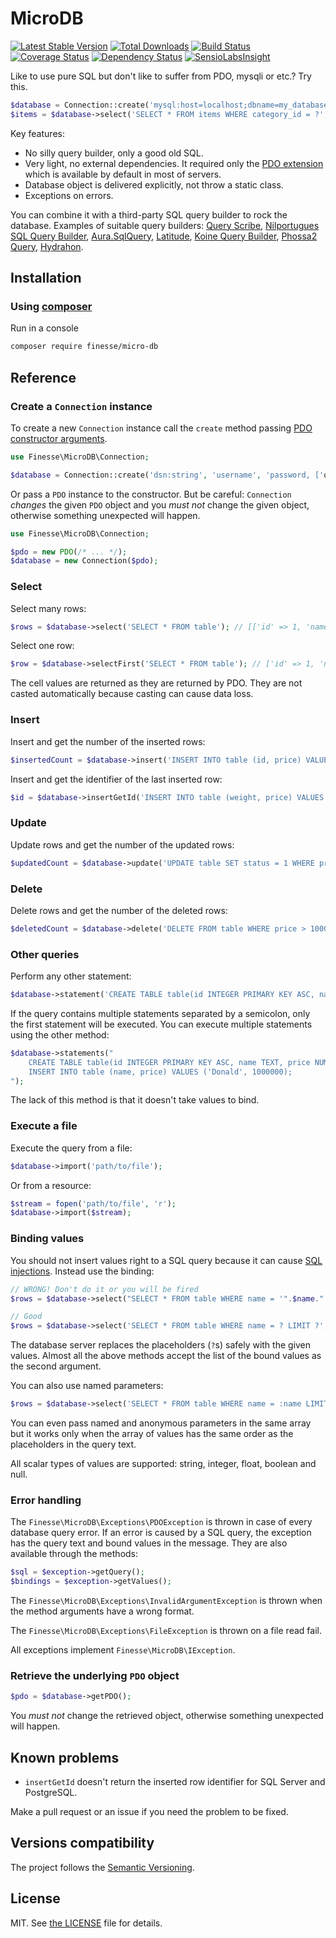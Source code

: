 # MicroDB

[![Latest Stable Version](https://poser.pugx.org/finesse/micro-db/v/stable)](https://packagist.org/packages/finesse/micro-db)
[![Total Downloads](https://poser.pugx.org/finesse/micro-db/downloads)](https://packagist.org/packages/finesse/micro-db)
[![Build Status](https://php-eye.com/badge/finesse/micro-db/tested.svg)](https://travis-ci.org/FinesseRus/MicroDB)
[![Coverage Status](https://coveralls.io/repos/github/FinesseRus/MicroDB/badge.svg?branch=master)](https://coveralls.io/github/FinesseRus/MicroDB?branch=master)
[![Dependency Status](https://www.versioneye.com/php/finesse:micro-db/badge)](https://www.versioneye.com/php/finesse:micro-db)
[![SensioLabsInsight](https://insight.sensiolabs.com/projects/86ca4104-f2d4-4064-a0d3-bba5a4aa2fe2/mini.png)](https://insight.sensiolabs.com/projects/86ca4104-f2d4-4064-a0d3-bba5a4aa2fe2)

Like to use pure SQL but don't like to suffer from PDO, mysqli or etc.? Try this.

```php
$database = Connection::create('mysql:host=localhost;dbname=my_database', 'user', 'pass');
$items = $database->select('SELECT * FROM items WHERE category_id = ?', [3]);
```

Key features:

* No silly query builder, only a good old SQL.
* Very light, no external dependencies.
  It required only the [PDO extension](http://php.net/manual/en/book.pdo.php) which is available by default in most of servers.
* Database object is delivered explicitly, not throw a static class.
* Exceptions on errors.

You can combine it with a third-party SQL query builder to rock the database. Examples of suitable query builders:
[Query Scribe](https://github.com/FinesseRus/QueryScribe),
[Nilportugues SQL Query Builder](https://github.com/nilportugues/php-sql-query-builder), 
[Aura.SqlQuery](https://github.com/auraphp/Aura.SqlQuery),
[Latitude](https://github.com/shadowhand/latitude),
[Koine Query Builder](https://github.com/koinephp/QueryBuilder),
[Phossa2 Query](https://github.com/phossa2/query),
[Hydrahon](https://github.com/ClanCats/Hydrahon).


## Installation

### Using [composer](https://getcomposer.org)

Run in a console

```bash
composer require finesse/micro-db
```


## Reference

### Create a `Connection` instance

To create a new `Connection` instance call the `create` method passing 
[PDO constructor arguments](http://php.net/manual/en/pdo.construct.php).

```php
use Finesse\MicroDB\Connection;

$database = Connection::create('dsn:string', 'username', 'password, ['options']);
```

Or pass a `PDO` instance to the constructor. But be careful: `Connection` _changes_ the given `PDO` object and you 
_must not_ change the given object, otherwise something unexpected will happen.

```php
use Finesse\MicroDB\Connection;

$pdo = new PDO(/* ... */);
$database = new Connection($pdo);
```

### Select

Select many rows:

```php
$rows = $database->select('SELECT * FROM table'); // [['id' => 1, 'name' => 'Bill'], ['id' => 2, 'name' => 'John']]
```

Select one row:

```php
$row = $database->selectFirst('SELECT * FROM table'); // ['id' => 1, 'name' => 'Bill']
```

The cell values are returned as they are returned by PDO. They are not casted automatically because casting can cause 
data loss.

### Insert

Insert and get the number of the inserted rows:

```php
$insertedCount = $database->insert('INSERT INTO table (id, price) VALUES (1, 45), (2, 98)'); // 2
```

Insert and get the identifier of the last inserted row:

```php
$id = $database->insertGetId('INSERT INTO table (weight, price) VALUES (12.3, 45)'); // 3
```

### Update

Update rows and get the number of the updated rows:

```php
$updatedCount = $database->update('UPDATE table SET status = 1 WHERE price < 1000');
```

### Delete

Delete rows and get the number of the deleted rows:

```php
$deletedCount = $database->delete('DELETE FROM table WHERE price > 1000');
```

### Other queries

Perform any other statement:

```php
$database->statement('CREATE TABLE table(id INTEGER PRIMARY KEY ASC, name TEXT, price NUMERIC)');
```

If the query contains multiple statements separated by a semicolon, only the first statement will be executed. You can
execute multiple statements using the other method:

```php
$database->statements("
    CREATE TABLE table(id INTEGER PRIMARY KEY ASC, name TEXT, price NUMERIC);
    INSERT INTO table (name, price) VALUES ('Donald', 1000000);
");
```

The lack of this method is that it doesn't take values to bind.

### Execute a file

Execute the query from a file:

```php
$database->import('path/to/file');
```

Or from a resource:

```php
$stream = fopen('path/to/file', 'r');
$database->import($stream);
```

### Binding values

You should not insert values right to a SQL query because it can cause 
[SQL injections](https://en.wikipedia.org/wiki/SQL_injection). Instead use the binding:

```php
// WRONG! Don't do it or you will be fired
$rows = $database->select("SELECT * FROM table WHERE name = '".$name."' LIMIT ".$limit);

// Good
$rows = $database->select('SELECT * FROM table WHERE name = ? LIMIT ?', [$name, $limit]);
```

The database server replaces the placeholders (`?`s) safely with the given values. Almost all the above methods accept 
the list of the bound values as the second argument.

You can also use named parameters:

```php
$rows = $database->select('SELECT * FROM table WHERE name = :name LIMIT :limit', [':name' => $name, ':limit' => $limit]);
```

You can even pass named and anonymous parameters in the same array but it works only when the array of values has the 
same order as the placeholders in the query text.

All scalar types of values are supported: string, integer, float, boolean and null.

### Error handling

The `Finesse\MicroDB\Exceptions\PDOException` is thrown in case of every database query error. If an error is caused
by a SQL query, the exception has the query text and bound values in the message. They are also available through the
methods:

```php
$sql = $exception->getQuery();
$bindings = $exception->getValues();
``` 

The `Finesse\MicroDB\Exceptions\InvalidArgumentException` is thrown when the method arguments have a wrong format.

The `Finesse\MicroDB\Exceptions\FileException` is thrown on a file read fail.

All exceptions implement `Finesse\MicroDB\IException`.

### Retrieve the underlying `PDO` object

```php
$pdo = $database->getPDO();
```

You _must not_ change the retrieved object, otherwise something unexpected will happen.


## Known problems

* `insertGetId` doesn't return the inserted row identifier for SQL Server and PostgreSQL.

Make a pull request or an issue if you need the problem to be fixed.


## Versions compatibility

The project follows the [Semantic Versioning](http://semver.org).


## License

MIT. See [the LICENSE](LICENSE) file for details.
